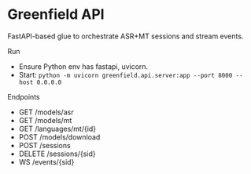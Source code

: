 # Greenfield API

FastAPI-based glue to orchestrate ASR+MT sessions and stream events.

Run

- Ensure Python env has fastapi, uvicorn.
- Start: `python -m uvicorn greenfield.api.server:app --port 8000 --host 0.0.0.0`

Endpoints

- GET /models/asr
- GET /models/mt
- GET /languages/mt/{id}
- POST /models/download
- POST /sessions
- DELETE /sessions/{sid}
- WS /events/{sid}